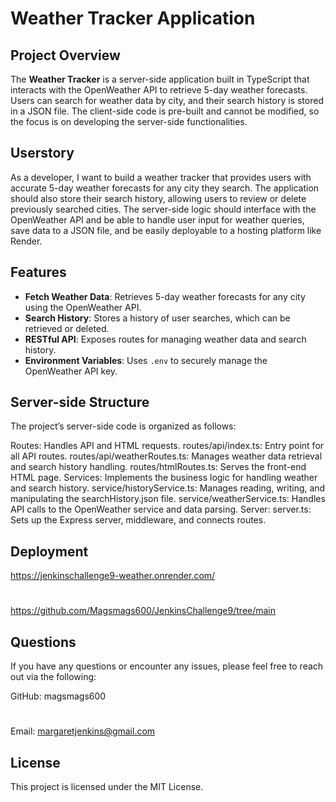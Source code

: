 # Weather Tracker Application

## Project Overview

The **Weather Tracker** is a server-side application built in TypeScript that interacts with the OpenWeather API to retrieve 5-day weather forecasts. Users can search for weather data by city, and their search history is stored in a JSON file. The client-side code is pre-built and cannot be modified, so the focus is on developing the server-side functionalities.

## Userstory
As a developer, I want to build a weather tracker that provides users with accurate 5-day weather forecasts for any city they search. The application should also store their search history, allowing users to review or delete previously searched cities. The server-side logic should interface with the OpenWeather API and be able to handle user input for weather queries, save data to a JSON file, and be easily deployable to a hosting platform like Render.

## Features

- **Fetch Weather Data**: Retrieves 5-day weather forecasts for any city using the OpenWeather API.
- **Search History**: Stores a history of user searches, which can be retrieved or deleted.
- **RESTful API**: Exposes routes for managing weather data and search history.
- **Environment Variables**: Uses `.env` to securely manage the OpenWeather API key.

## Server-side Structure
The project’s server-side code is organized as follows:

Routes: Handles API and HTML requests.
routes/api/index.ts: Entry point for all API routes.
routes/api/weatherRoutes.ts: Manages weather data retrieval and search history handling.
routes/htmlRoutes.ts: Serves the front-end HTML page.
Services: Implements the business logic for handling weather and search history.
service/historyService.ts: Manages reading, writing, and manipulating the searchHistory.json file.
service/weatherService.ts: Handles API calls to the OpenWeather service and data parsing.
Server:
server.ts: Sets up the Express server, middleware, and connects routes.

## Deployment
https://jenkinschallenge9-weather.onrender.com/

# 
https://github.com/Magsmags600/JenkinsChallenge9/tree/main


## Questions

If you have any questions or encounter any issues, please feel free to reach out via the following:

GitHub: magsmags600
#
Email: margaretjenkins@gmail.com


## License
This project is licensed under the MIT License.

